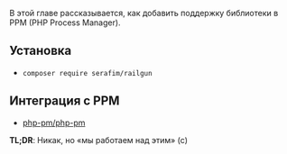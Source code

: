 В этой главе рассказывается, как добавить поддержку библиотеки в PPM (PHP Process Manager).

## Установка

- `composer require serafim/railgun`

## Интеграция с PPM

- [php-pm/php-pm](https://github.com/php-pm/php-pm)

**TL;DR**: Никак, но «мы работаем над этим» (с)
